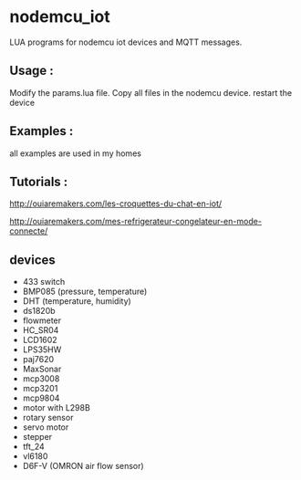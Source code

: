 # nodemcu_iot
LUA programs for nodemcu iot devices and MQTT messages.

## Usage :

Modify the params.lua file.
Copy all files in the nodemcu device.
restart the device

## Examples :


all examples are used in my homes

## Tutorials :

http://ouiaremakers.com/les-croquettes-du-chat-en-iot/

http://ouiaremakers.com/mes-refrigerateur-congelateur-en-mode-connecte/

## devices

- 433 switch
- BMP085 (pressure, temperature)
- DHT (temperature, humidity)
- ds1820b
- flowmeter
- HC_SR04
- LCD1602
- LPS35HW
- paj7620
- MaxSonar
- mcp3008
- mcp3201
- mcp9804
- motor with L298B
- rotary sensor
- servo motor
- stepper
- tft_24
- vl6180
- D6F-V (OMRON air flow sensor)
